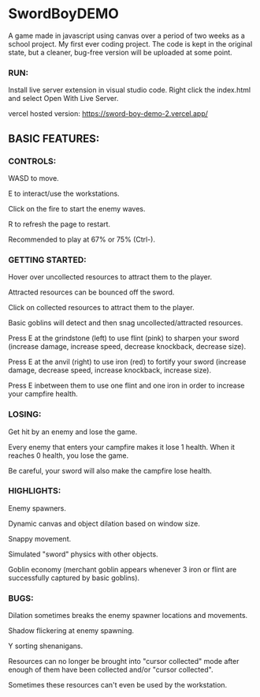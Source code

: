 # SwordBoyDEMO
A game made in javascript using canvas over a period of two weeks as a school project. My first ever coding project. 
The code is kept in the original state, but a cleaner, bug-free version will be uploaded at some point.

### RUN:

Install live server extension in visual studio code.
Right click the index.html and select Open With Live Server.

vercel hosted version:
https://sword-boy-demo-2.vercel.app/

## BASIC FEATURES:

### CONTROLS:

WASD to move.

E to interact/use the workstations.

Click on the fire to start the enemy waves.

R to refresh the page to restart.

Recommended to play at 67% or 75% (Ctrl-).

### GETTING STARTED:

Hover over uncollected resources to attract them to the player.

Attracted resources can be bounced off the sword.

Click on collected resources to attract them to the player.

Basic goblins will detect and then snag uncollected/attracted resources.

Press E at the grindstone (left) to use flint (pink) to sharpen your sword (increase damage, increase speed, decrease knockback, decrease size).

Press E at the anvil (right) to use iron (red) to fortify your sword (increase damage, decrease speed, increase knockback, increase size).

Press E inbetween them to use one flint and one iron in order to increase your campfire health.

### LOSING:

Get hit by an enemy and lose the game.

Every enemy that enters your campfire makes it lose 1 health. When it reaches 0 health, you lose the game.

Be careful, your sword will also make the campfire lose health.

### HIGHLIGHTS:

Enemy spawners.

Dynamic canvas and object dilation based on window size.

Snappy movement.

Simulated "sword" physics with other objects.

Goblin economy (merchant goblin appears whenever 3 iron or flint are successfully captured by basic goblins).

### BUGS:

Dilation sometimes breaks the enemy spawner locations and movements.

Shadow flickering at enemy spawning.

Y sorting shenanigans.

Resources can no longer be brought into "cursor collected" mode after enough of them have been collected and/or "cursor collected".

Sometimes these resources can't even be used by the workstation.

